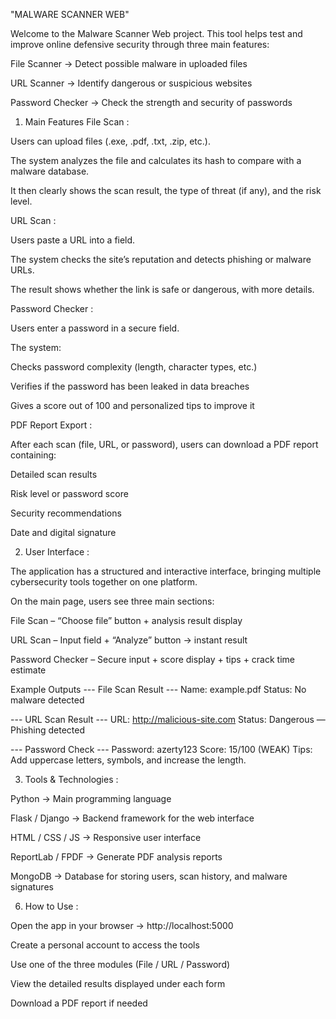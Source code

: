  "MALWARE SCANNER WEB"

Welcome to the Malware Scanner Web project.
This tool helps test and improve online defensive security through three main features:

File Scanner → Detect possible malware in uploaded files

URL Scanner → Identify dangerous or suspicious websites

Password Checker → Check the strength and security of passwords

1. Main Features
File Scan :

Users can upload files (.exe, .pdf, .txt, .zip, etc.).

The system analyzes the file and calculates its hash to compare with a malware database.

It then clearly shows the scan result, the type of threat (if any), and the risk level.

URL Scan :

Users paste a URL into a field.

The system checks the site’s reputation and detects phishing or malware URLs.

The result shows whether the link is safe or dangerous, with more details.

Password Checker :

Users enter a password in a secure field.

The system:

Checks password complexity (length, character types, etc.)

Verifies if the password has been leaked in data breaches

Gives a score out of 100 and personalized tips to improve it

PDF Report Export :

After each scan (file, URL, or password), users can download a PDF report containing:

Detailed scan results

Risk level or password score

Security recommendations

Date and digital signature

2. User Interface :

The application has a structured and interactive interface, bringing multiple cybersecurity tools together on one platform.

On the main page, users see three main sections:

File Scan – “Choose file” button + analysis result display

URL Scan – Input field + “Analyze” button → instant result

Password Checker – Secure input + score display + tips + crack time estimate

Example Outputs
--- File Scan Result ---
Name: example.pdf
Status: No malware detected

--- URL Scan Result ---
URL: http://malicious-site.com
Status: Dangerous — Phishing detected

--- Password Check ---
Password: azerty123
Score: 15/100 (WEAK)
Tips: Add uppercase letters, symbols, and increase the length.

3. Tools & Technologies :

Python → Main programming language

Flask / Django → Backend framework for the web interface

HTML / CSS / JS → Responsive user interface

ReportLab / FPDF → Generate PDF analysis reports

MongoDB → Database for storing users, scan history, and malware signatures

6. How to Use :

Open the app in your browser → http://localhost:5000

Create a personal account to access the tools

Use one of the three modules (File / URL / Password)

View the detailed results displayed under each form

Download a PDF report if needed
